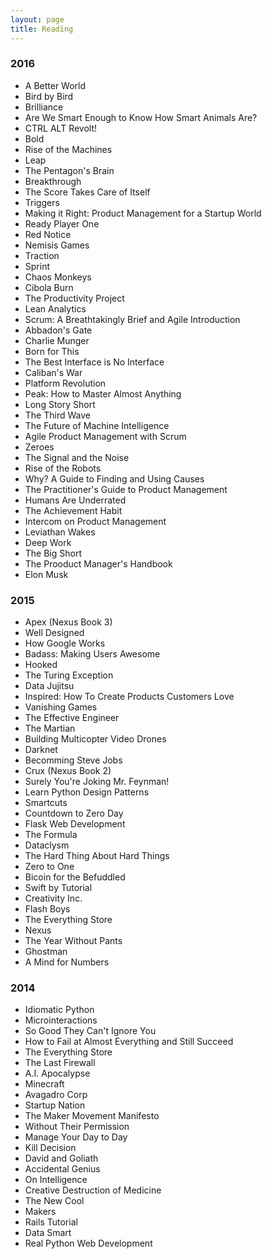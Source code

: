 ```yaml
---
layout: page
title: Reading 
---
```


<h3>2016</h3>
<ul class="frontpage-list">
    <li>A Better World</li>
    <li>Bird by Bird</li>
    <li>Brilliance</li>
    <li>Are We Smart Enough to Know How Smart Animals Are?</li>
    <li>CTRL ALT Revolt!</li>
    <li>Bold</li>
    <li>Rise of the Machines</li>
    <li>Leap</li>
    <li>The Pentagon's Brain</li>
    <li>Breakthrough</li>
    <li>The Score Takes Care of Itself</li>
    <li>Triggers</li>
    <li>Making it Right: Product Management for a Startup World</li>
    <li>Ready Player One</li>
    <li>Red Notice</li>
    <li>Nemisis Games</li>
    <li>Traction</li>
    <li>Sprint</li>
    <li>Chaos Monkeys</li>
    <li>Cibola Burn</li>
    <li>The Productivity Project</li>
    <li>Lean Analytics</li>
    <li>Scrum: A Breathtakingly Brief and Agile Introduction</li>
    <li>Abbadon's Gate</li>
    <li>Charlie Munger</li>
    <li>Born for This</li>
    <li>The Best Interface is No Interface</li>
    <li>Caliban's War</li>
    <li>Platform Revolution</li>
    <li>Peak: How to Master Almost Anything</li>
    <li>Long Story Short</li>
    <li>The Third Wave</li>
    <li>The Future of Machine Intelligence</li>
    <li>Agile Product Management with Scrum</li>
    <li>Zeroes</li>
    <li>The Signal and the Noise</li>
    <li>Rise of the Robots</li>
    <li>Why? A Guide to Finding and Using Causes</li>
    <li>The Practitioner's Guide to Product Management</li>
    <li>Humans Are Underrated</li>
    <li>The Achievement Habit</li>
    <li>Intercom on Product Management</li>
    <li>Leviathan Wakes</li>
    <li>Deep Work</li>
    <li>The Big Short</li>
    <li>The Prooduct Manager's Handbook</li>
    <li>Elon Musk</li>
</ul>

<h3>2015</h3>
<ul class="frontpage-list">
    <li>Apex (Nexus Book 3)</li>
    <li>Well Designed</li>
    <li>How Google Works</li>
    <li>Badass: Making Users Awesome</li>
    <li>Hooked</li>
    <li>The Turing Exception</li>
    <li>Data Jujitsu</li>
    <li>Inspired: How To Create Products Customers Love</li>
    <li>Vanishing Games</li>
    <li>The Effective Engineer</li>
    <li>The Martian</li>
    <li>Building Multicopter Video Drones</li>
    <li>Darknet</li>
    <li>Becomming Steve Jobs</li>
    <li>Crux (Nexus Book 2)</li>
    <li>Surely You're Joking Mr. Feynman!</li>
    <li>Learn Python Design Patterns</li>
    <li>Smartcuts</li>
    <li>Countdown to Zero Day</li>
    <li>Flask Web Development</li> <!-- http://shop.oreilly.com/product/0636920031116.do -->
    <li>The Formula</li>
    <li>Dataclysm</li>
    <li>The Hard Thing About Hard Things</li>
    <li>Zero to One</li>
    <li>Bicoin for the Befuddled</li>
    <li>Swift by Tutorial</li>
    <li>Creativity Inc.</li>
    <li>Flash Boys</li>
    <li>The Everything Store</li>
    <li>Nexus</li>
    <li>The Year Without Pants</li>
    <li>Ghostman</li>
    <li>A Mind for Numbers</li>
</ul>

<h3>2014</h3>
<ul class="frontpage-list">
    <li>Idiomatic Python</li>
    <li>Microinteractions</li>
    <li>So Good They Can't Ignore You</li>
    <li>How to Fail at Almost Everything and Still Succeed</li>
    <li>The Everything Store</li>
    <li>The Last Firewall</li>
    <li>A.I. Apocalypse</li>
    <li>Minecraft</li>
    <li>Avagadro Corp</li>
    <li>Startup Nation</li>
    <li>The Maker Movement Manifesto</li>
    <li>Without Their Permission</li>
    <li>Manage Your Day to Day</li>
    <li>Kill Decision</li>
    <li>David and Goliath</li>
    <li>Accidental Genius</li>
    <li>On Intelligence</li>
    <li>Creative Destruction of Medicine</li>
    <li>The New Cool</li>
    <li>Makers</li>
    <li>Rails Tutorial</li>
    <li>Data Smart</li>
    <li>Real Python Web Development</li>
</ul>